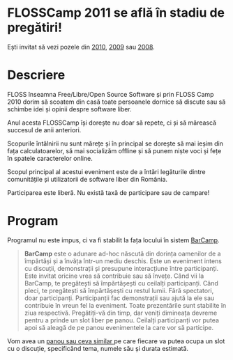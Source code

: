 FLOSSCamp 2011 se află în stadiu de pregătiri!
==============================================

Ești invitat să vezi pozele din [2010](../2010/poze/index.php),
[2009](../2009/poze/index.php) sau [2008](../2008/poze/index.php).

Descriere
=========

FLOSS înseamna Free/Libre/Open Source Software și prin FLOSS Camp 2010 dorim
să scoatem din casă toate persoanele dornice să discute sau să schimbe idei
și opinii despre software liber.

Anul acesta FLOSSCamp își dorește nu doar să repete, ci și să mărească
succesul de anii anteriori.

Scopurile întâlnirii nu sunt mărețe și în principal se dorește să mai ieșim
din fața calculatoarelor, să mai socializăm offline și să punem niște voci și
fețe în spatele caracterelor online.

Scopul principal al acestui eveniment este de a întări legăturile dintre
comunitățile și utilizatorii de software liber din România.

Participarea este liberă. Nu există taxă de participare sau de campare!

Program
=========
Programul nu este impus, ci va fi stabilit la fața locului în sistem
[BarCamp](http://en.wikipedia.org/wiki/BarCamp).

> <b>BarCamp</b> este o adunare ad-hoc născută din dorința oamenilor de a
> împărtăși și a învăța într-un mediu deschis.
> Este un eveniment intens cu discuții, demonstrații și presupune interacțiune
> între participanți.
> Este invitat oricine vrea să contribuie sau să învețe.
> Când vii la BarCamp, te pregătești să împărtășești cu ceilalți participanți.
> Când pleci, te pregătești să împărtășești cu restul lumii.
> Fără spectatori, doar participanți.
> Participanții fac demonstrații sau ajută la ele sau contribuie în vreun fel
> la eveniment.
> Toate prezentările sunt stabilite în ziua respectivă.
> Pregătiți-vă din timp, dar veniți dimineața devreme pentru a prinde un slot
> liber pe panou.
> Ceilalți participanți vor putea apoi să aleagă de pe panou evenimentele la
> care vor să participe.

Vom avea un
[panou sau ceva similar
](http://fedora.nicubunu.ro/photos/fudcon2008brno/day2/039-img_4289.jpg)
pe care fiecare va putea ocupa un slot cu o discuție, specificând tema,
numele său și durata estimată.
